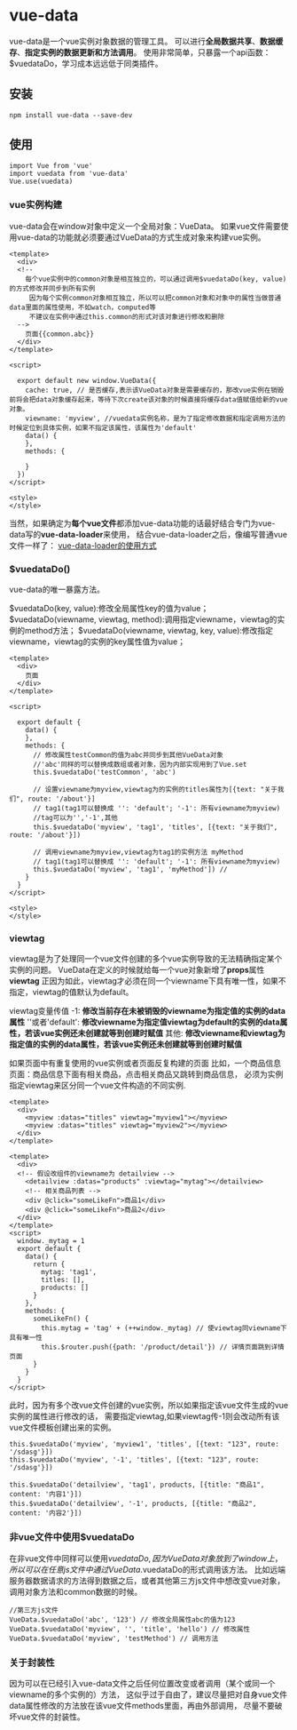 # vue-data
vue-data是一个vue实例对象数据的管理工具。
可以进行**全局数据共享**、**数据缓存**、**指定实例的数据更新和方法调用**。
使用非常简单，只暴露一个api函数：$vuedataDo，学习成本远远低于同类插件。
## 安装
```
npm install vue-data --save-dev
```
## 使用
```
import Vue from 'vue'
import vuedata from 'vue-data'
Vue.use(vuedata)
```
### vue实例构建
vue-data会在window对象中定义一个全局对象：VueData。
如果vue文件需要使用vue-data的功能就必须要通过VueData的方式生成对象来构建vue实例。
```
<template>
  <div>
  <!-- 
    每个vue实例中的common对象是相互独立的，可以通过调用$vuedataDo(key, value)的方式修改并同步到所有实例
     因为每个实例common对象相互独立，所以可以把common对象和对象中的属性当做普通data里面的属性使用，不如watch，computed等
     不建议在实例中通过this.common的形式对该对象进行修改和删除
  -->
    页面{{common.abc}}
  </div>
</template>

<script>
  
  export default new window.VueData({
    cache: true, // 是否缓存,表示该VueData对象是需要缓存的，那改vue实例在销毁前将会把data对象缓存起来，等待下次create该对象的时候直接将缓存data值赋值给新的vue对象。
    viewname: 'myview', //vuedata实例名称，是为了指定修改数据和指定调用方法的时候定位到具体实例，如果不指定该属性，该属性为'default'
    data() {
    },
    methods: {
      
    }
  })
</script>

<style>
</style>
```
当然，如果确定为**每个vue文件**都添加vue-data功能的话最好结合专门为vue-data写的**vue-data-loader**来使用，
结合vue-data-loader之后，像编写普通vue文件一样了：
[vue-data-loader的使用方式](https://github.com/avengang/vue-data-loader/tree/master)
### $vuedataDo()
vue-data的唯一暴露方法。

$vuedataDo(key, value):修改全局属性key的值为value；
$vuedataDo(viewname, viewtag, method):调用指定viewname，viewtag的实例的method方法；
$vuedataDo(viewname, viewtag, key, value):修改指定viewname，viewtag的实例的key属性值为value；
```
<template>
  <div>
    页面
  </div>
</template>

<script>
  
  export default {
    data() {
    },
    methods: {
      // 修改属性testCommon的值为abc并同步到其他VueData对象
      //'abc'同样的可以替换成数组或者对象，因为内部实现用到了Vue.set
      this.$vuedataDo('testCommon', 'abc')
      
      // 设置viewname为myview,viewtag为的实例的titles属性为[{text: "关于我们", route: '/about'}]
      // tag1(tag1可以替换成 '': 'default'; '-1': 所有viewname为myview)
      //tag可以为'','-1',其他
      this.$vuedataDo('myview', 'tag1', 'titles', [{text: "关于我们", route: '/about'}])
      
      // 调用viewname为myview,viewtag为tag1的实例方法 myMethod
      // tag1(tag1可以替换成 '': 'default'; '-1': 所有viewname为myview)
      this.$vuedataDo('myview', 'tag1', 'myMethod']) // 
    }
  }
</script>

<style>
</style>
```
### viewtag
viewtag是为了处理同一个vue文件创建的多个vue实例导致的无法精确指定某个实例的问题。
VueData在定义的时候就给每一个vue对象新增了**props**属性**viewtag**
正因为如此，viewtag才必须在同一个viewname下具有唯一性，如果不指定，viewtag的值默认为default。

viewtag变量传值
-1: **修改当前存在未被销毁的viewname为指定值的实例的data属性**
''或者'default': **修改viewname为指定值viewtag为default的实例的data属性，若该vue实例还未创建就等到创建时赋值**
其他: **修改viewname和viewtag为指定值的实例的data属性，若该vue实例还未创建就等到创建时赋值**

如果页面中有重复使用的vue实例或者页面反复构建的页面
比如，一个商品信息页面：商品信息下面有相关商品，点击相关商品又跳转到商品信息，
必须为实例指定viewtag来区分同一个vue文件构造的不同实例.
```
<template>
  <div>
    <myview :datas="titles" viewtag="myview1"></myview>
    <myview :datas="titles" viewtag="myview2"></myview>
  </div>
</template>
```
```
<template>
  <div>
  <!-- 假设改组件的viewname为 detailview -->
    <detailview :datas="products" :viewtag="mytag"></detailview>
    <!-- 相关商品列表 -->
    <div @click="someLikeFn">商品1</div>
    <div @click="someLikeFn">商品2</div>
  </div>
</template>
<script>
  window._mytag = 1
  export default {
    data() {
      return {
        mytag: 'tag1',
        titles: [],
        products: []
      }
    },
    methods: {
      someLikeFn() {
        this.mytag = 'tag' + (++window._mytag) // 使viewtag同viewname下具有唯一性
        this.$router.push({path: '/product/detail'}) // 详情页面跳到详情页面
      }
    }
  }
</script>
```
此时，因为有多个改vue文件创建的vue实例，所以如果指定该vue文件生成的vue实例的属性进行修改的话，
需要指定viewtag,如果viewtag传-1则会改动所有该vue文件模板创建出来的实例。
```
this.$vuedataDo('myview', 'myview1', 'titles', [{text: "123", route: '/sdasg'}])
this.$vuedataDo('myview', '-1', 'titles', [{text: "123", route: '/sdasg'}])

this.$vuedataDo('detailview', 'tag1', products, [{title: "商品1", content: '内容1'}])
this.$vuedataDo('detailview', '-1', products, [{title: "商品2", content: '内容2'}])
```
### 非vue文件中使用$vuedataDo
在非vue文件中同样可以使用$vuedataDo,因为VueData对象放到了window上，
所以可以在任意js文件中通过VueData.$vuedataDo的形式调用该方法。
比如远端服务器数据请求的方法得到数据之后，或者其他第三方js文件中想改变vue对象，调用对象方法和common数据的时候。
```
//第三方js文件
VueData.$vuedataDo('abc', '123') // 修改全局属性abc的值为123
VueData.$vuedataDo('myview', '', 'title', 'hello') // 修改属性
VueData.$vuedataDo('myview', 'testMethod') // 调用方法
```
### 关于封装性
因为可以在已经引入vue-data文件之后任何位置改变或者调用（某个或同一个viewname的多个实例的）方法，
这似乎过于自由了，建议尽量把对自身vue文件data属性修改的方法放在该vue文件methods里面，再由外部调用，
尽量不要破坏vue文件的封装性。